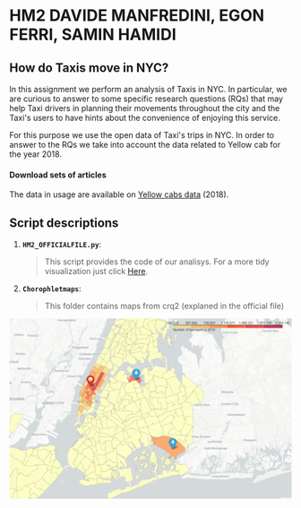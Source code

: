 # HM2 DAVIDE MANFREDINI, EGON FERRI, SAMIN HAMIDI
## How do Taxis move in NYC?
In this assignment we perform an analysis of Taxis in NYC. In particular, we are curious to answer to some specific research questions (RQs) that may help Taxi drivers in planning their movements throughout the city and the Taxi's users to have hints about the convenience of enjoying this service.

For this purpose we use the open data of Taxi's trips in NYC. In order to answer to the RQs we take into account the data related to Yellow cab for the year 2018.

#### Download sets of articles

The data in usage are available on [Yellow cabs data](http://www.nyc.gov/html/tlc/html/about/trip_record_data.shtml) (2018).

## Script descriptions

1. __`HM2_OFFICIALFILE.py`__: 
	> This script provides the code of our analisys. For a more tidy visualization just click [Here](http://nbviewer.jupyter.org/github/samin91/ADM-HM2/blob/master/HMW2_OFFICIALFILE.ipynb).
2. __`Chorophletmaps`__: 
	> This folder contains maps from crq2 (explaned in the official file)
    
![](map.png?raw=true)